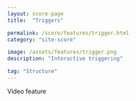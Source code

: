 ```yaml
---
layout: score-page
title:  "Triggers"

permalink: /score/features/trigger.html
category: "site-score"

image: /assets/features/trigger.png
description: "Interactive triggering"

tag: "Structure"
---
```


Video feature
